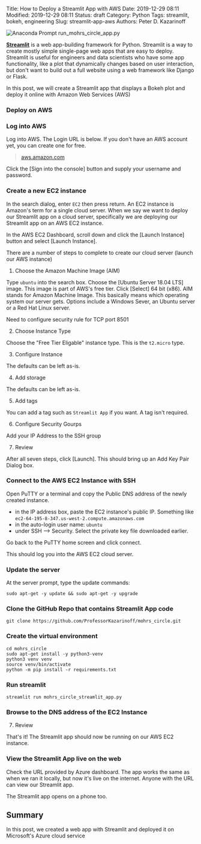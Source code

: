 Title: How to Deploy a Streamlit App with AWS
Date: 2019-12-29 08:11
Modified: 2019-12-29 08:11
Status: draft
Category: Python
Tags: streamlit, bokeh, engineering
Slug: streamlit-app-aws
Authors: Peter D. Kazarinoff

![Anaconda Prompt run_mohrs_circle_app.py]({static}/posts/streamlit/images/mohrs_circle_app.png)

[**Streamlit**](https://streamlit.io/docs/) is a web app-building framework for Python. Streamlit is a way to create mostly simple single-page web apps that are easy to deploy. Streamlit is useful for engineers and data scientists who have some app functionality, like a plot that dynamically changes based on user interaction, but don't want to build out a full website using a web framework like Django or Flask. 

In this post, we will create a Streamlit app that displays a Bokeh plot and deploy it online with Amazon Web Services (AWS)

### Deploy on AWS

### Log into AWS

Log into AWS. The Login URL is below. If you don't have an AWS account yet, you can create one for free.

 > [aws.amazon.com](https://aws.amazon.com)

 Click the [Sign into the console] button and supply your username and password. 

### Create a new EC2 instance

In the search dialog, enter ```EC2``` then press return. An EC2 instance is Amazon's term for a single cloud server. When we say we want to deploy our Streamlit app on a cloud server, specifically we are deploying our Streamlit app on an AWS EC2 instance. 

In the AWS EC2 Dashboard, scroll down and click the [Launch Instance] button and select [Launch Instance].

There are a number of steps to complete to create our cloud server (launch our AWS instance)

1. Choose the Amazon Machine Image (AIM)

Type ```ubuntu``` into the search box. Choose the [Ubuntu Server 18.04 LTS] image. This image is part of AWS's free tier. Click [Select] 64 bit (x86). AIM stands for Amazon Machine Image. This basically means which operating system our server gets. Options include a Windows Sever, an Ubuntu server or a Red Hat Linux server. 

Need to configure security rule for TCP port 8501



2. Choose Instance Type

Choose the "Free Tier Eligable" instance type. This is the ```t2.micro``` type.

3. Configure Instance

The defaults can be left as-is.

4. Add storage

The defaults can be left as-is.

5. Add tags

You can add a tag such as ```Streamlit App``` if you want. A tag isn't required.

6. Configure Security Gourps

Add your IP Address to the SSH group

7. Review

After all seven steps, click [Launch]. This should bring up an Add Key Pair Dialog box.

### Connect to the AWS EC2 Instance with SSH

Open PuTTY or a terminal and copy the Public DNS address of the newly created instance.

 * in the IP address box, paste the EC2 instance's public IP. Something like ```ec2-64-195-8-347.us-west-2.compute.amazonaws.com```
 * in the auto-login user name: ```ubuntu```
 * under SSH --> Security. Select the private key file downloaded earlier.

Go back to the PuTTY home screen and click connect.

This should log you into the AWS EC2 cloud server.

### Update the server

At the server prompt, type the update commands:

```text
sudo apt-get -y update && sudo apt-get -y upgrade
```

### Clone the GitHub Repo that contains Streamlit App code

```text
git clone https://github.com/ProfessorKazarinoff/mohrs_circle.git
```

### Create the virtual environment

```text
cd mohrs_circle
sudo apt-get install -y python3-venv
python3 venv venv
source venv/bin/activate
python -m pip install -r requirements.txt
```

### Run streamlit

```text
streamlit run mohrs_circle_streamlit_app.py
```

### Browse to the DNS address of the EC2 Instance


7. Review






That's it! The Streamlit app should now be running on our AWS EC2 instance.

### View the Streamlit App live on the web

Check the URL provided by Azure dashboard. The app works the same as when we ran it locally, but now it's live on the internet. Anyone with the URL can view our Streamlit app.

The Streamlit app opens on a phone too. 

## Summary

In this post, we created a web app with Streamlit and deployed it on Microsoft's Azure cloud service
